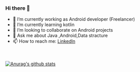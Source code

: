 ### Hi there 👋
- 🔭 I’m currently working as Android developer (Freelancer)
- 🌱 I’m currently learning kotlin
- 👯 I’m looking to collaborate on Android projects
- 💬 Ask me about Java ,Android,Data stracture
- 📫 How to reach me: [Linkedln](https://www.linkedin.com/in/hamza-gamal-50ba21176/) <br/><br/><br/>


[![Anurag's github stats](https://github-readme-stats.vercel.app/api?username=hamza94max)](https://github.com/anuraghazra/github-readme-stats)

<!--
**hamza94max/hamza94max** is a ✨ _special_ ✨ repository because its `README.md` (this file) appears on your GitHub profile.

Here are some ideas to get you started:

- 🔭 I’m currently working on ...
- 🌱 I’m currently learning kotlin
- 👯 I’m looking to collaborate on Android projects
- 🤔 I’m looking for help with ...
- 💬 Ask me about Java ,Android, Data Structures
- 📫 How to reach me: [Linkedln](https://www.linkedin.com/in/hamza-gamal-50ba21176/)
- 😄 Pronouns: ...
- ⚡ Fun fact: ...
-->
